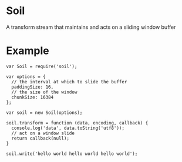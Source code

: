 # Soil
A transform stream that maintains and acts on a sliding window buffer

# Example
```
var Soil = require('soil');

var options = {
  // the interval at which to slide the buffer
  paddingSize: 16,
  // the size of the window
  chunkSize: 16384
};

var soil = new Soil(options);

soil.transform = function (data, encoding, callback) {
  console.log('data', data.toString('utf8'));
  // act on a window slide
  return callback(null);
}

soil.write('hello world hello world hello world');
```
